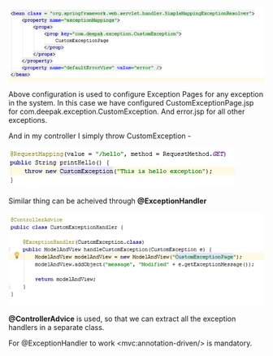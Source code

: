 ![Exception Handler](https://github.com/deepakmotlani/Notes/blob/master/Spring%20Framework/Spring%20MVC/images/mvc-exception-handler.PNG)

Above configuration is used to configure Exception Pages for any exception in the system. In this case we have configured CustomExceptionPage.jsp for com.deepak.exception.CustomException.
And error.jsp for all other exceptions.

And in my controller I simply throw CustomException -

![Controller](https://github.com/deepakmotlani/Notes/blob/master/Spring%20Framework/Spring%20MVC/images/mvc-exception-handler-throw.PNG)

Similar thing can be acheived through **@ExceptionHandler**

![Annotation Based](https://github.com/deepakmotlani/Notes/blob/master/Spring%20Framework/Spring%20MVC/images/mvc-exception-handler-annotation.PNG)

**@ControllerAdvice** is used, so that we can extract all the exception handlers in a separate class.

For @ExceptionHandler to work \<mvc:annotation-driven\/> is mandatory.
